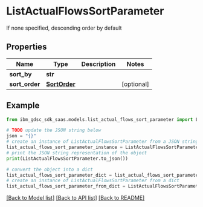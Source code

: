 # ListActualFlowsSortParameter

If none specified, descending order by default

## Properties

Name | Type | Description | Notes
------------ | ------------- | ------------- | -------------
**sort_by** | **str** |  | 
**sort_order** | [**SortOrder**](SortOrder.md) |  | [optional] 

## Example

```python
from ibm_gdsc_sdk_saas.models.list_actual_flows_sort_parameter import ListActualFlowsSortParameter

# TODO update the JSON string below
json = "{}"
# create an instance of ListActualFlowsSortParameter from a JSON string
list_actual_flows_sort_parameter_instance = ListActualFlowsSortParameter.from_json(json)
# print the JSON string representation of the object
print(ListActualFlowsSortParameter.to_json())

# convert the object into a dict
list_actual_flows_sort_parameter_dict = list_actual_flows_sort_parameter_instance.to_dict()
# create an instance of ListActualFlowsSortParameter from a dict
list_actual_flows_sort_parameter_from_dict = ListActualFlowsSortParameter.from_dict(list_actual_flows_sort_parameter_dict)
```
[[Back to Model list]](../README.md#documentation-for-models) [[Back to API list]](../README.md#documentation-for-api-endpoints) [[Back to README]](../README.md)


